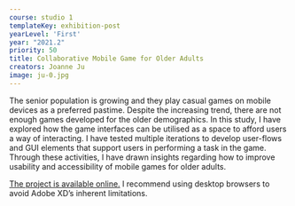 ```yaml
---
course: studio 1
templateKey: exhibition-post
yearLevel: 'First'
year: "2021.2"
priority: 50
title: Collaborative Mobile Game for Older Adults
creators: Joanne Ju
image: ju-0.jpg
---
```


The senior population is growing and they play casual games on mobile devices as a preferred pastime. Despite the increasing trend, there are not enough games developed for the older demographics. In this study, I have explored how the game interfaces can be utilised as a space to afford users a way of interacting. I have tested multiple iterations to develop user-flows and GUI elements that support users in performing a task in the game. Through these activities, I have drawn insights regarding how to improve usability and accessibility of mobile games for older adults.

[The project is available online.](https://xd.adobe.com/view/644da440-466d-412c-a4e4-3186e1753087-311e/?fullscreen) I recommend using desktop browsers to avoid Adobe XD’s inherent limitations.
